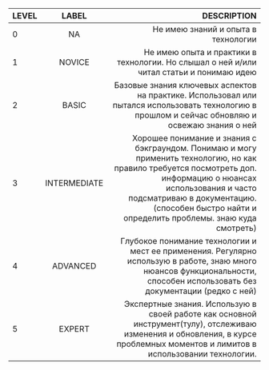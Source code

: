 | LEVEL |    LABEL     |                                                                                                                                                                                                                                                       DESCRIPTION |
|-------|:------------:|------------------------------------------------------------------------------------------------------------------------------------------------------------------------------------------------------------------------------------------------------------------:|
| 0     |      NA      |                                                                                                                                                                                                                               Не имею знаний и опыта в технологии |
| 1     |    NOVICE    |                                                                                                                                                                          Не имею опыта и практики в технологии. Но слышал о ней и/или читал статьи и понимаю идею |
| 2     |    BASIC     |                                                                                                                  Базовые знания ключевых аспектов на практике. Использовал или пытался использовать технологию в прошлом и сейчас обновляю и освежаю знания о ней |
| 3     | INTERMEDIATE | Хорошее понимание и знания с бэкграундом. Понимаю и могу применить технологию, но как правило требуется посмотреть доп. информацию о нюансах использования и часто подсматриваю в документацию. (способен быстро найти и определить проблемы. знаю куда смотреть) |
| 4     |   ADVANCED   |                                                                                       Глубокое понимание технологии и мест ее применения. Регулярно использую в работе, знаю много нюансов функциональности, способен использовать без документации (редко с ней) |
| 5     |    EXPERT    |                                                                                   Экспертные знания. Использую в своей работе как основной инструмент(тулу), отслеживаю изменения и обновления, в курсе проблемных моментов и лимитов в использовании технологии. |